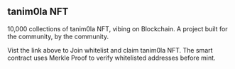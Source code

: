 ## tanim0la NFT

10,000 collections of tanim0la NFT, vibing on Blockchain. A project built for the community, by the community.

Vist the link above to Join whitelist and claim tanim0la NFT. The smart contract uses Merkle Proof to verify whitelisted addresses before mint.
